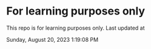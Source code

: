 # For learning purposes only
This repo is for learning purposes only.
Last updated at

Sunday, August 20, 2023 1:19:08 PM

